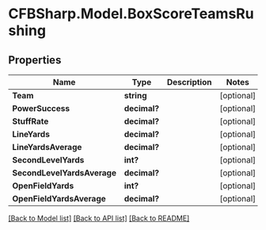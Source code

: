 # CFBSharp.Model.BoxScoreTeamsRushing
## Properties

Name | Type | Description | Notes
------------ | ------------- | ------------- | -------------
**Team** | **string** |  | [optional] 
**PowerSuccess** | **decimal?** |  | [optional] 
**StuffRate** | **decimal?** |  | [optional] 
**LineYards** | **decimal?** |  | [optional] 
**LineYardsAverage** | **decimal?** |  | [optional] 
**SecondLevelYards** | **int?** |  | [optional] 
**SecondLevelYardsAverage** | **decimal?** |  | [optional] 
**OpenFieldYards** | **int?** |  | [optional] 
**OpenFieldYardsAverage** | **decimal?** |  | [optional] 

[[Back to Model list]](../README.md#documentation-for-models) [[Back to API list]](../README.md#documentation-for-api-endpoints) [[Back to README]](../README.md)

